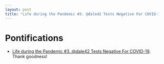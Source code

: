 ```yaml
---
layout: post
title: "Life during the Pandemic #3. @dale42 Tests Negative For COVID-19" 
---
```


# Pontifications

* [Life during the Pandemic #3. @dale42 Tests Negative For COVID-19](https://www.rolandmicroblog.com/2020/05/09/over-in-vancouver.html). Thank goodness!